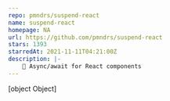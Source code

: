```yaml
---
repo: pmndrs/suspend-react
name: suspend-react
homepage: NA
url: https://github.com/pmndrs/suspend-react
stars: 1393
starredAt: 2021-11-11T04:21:00Z
description: |-
    🚥 Async/await for React components
---
```


[object Object]
